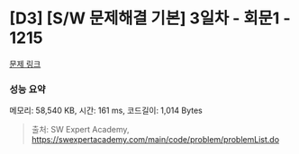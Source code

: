# [D3] [S/W 문제해결 기본] 3일차 - 회문1 - 1215 

[문제 링크](https://swexpertacademy.com/main/code/problem/problemDetail.do?contestProbId=AV14QpAaAAwCFAYi) 

### 성능 요약

메모리: 58,540 KB, 시간: 161 ms, 코드길이: 1,014 Bytes



> 출처: SW Expert Academy, https://swexpertacademy.com/main/code/problem/problemList.do